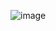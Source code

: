 ![image](https://github.com/companyakis/pygame-for-rl/assets/77589867/17214b79-96a9-4c22-a250-f1fab21101d0)
